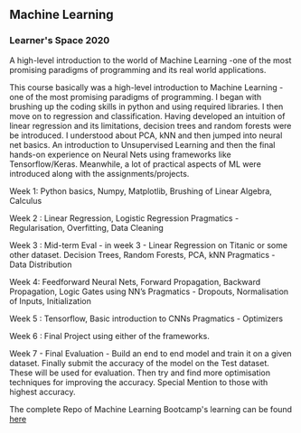 ## Machine Learning
### Learner's Space 2020

A high-level introduction to the world of Machine Learning -one of the most promising paradigms of programming and its real world applications.

This course basically was a high-level introduction to Machine Learning - one of the most promising paradigms of programming. I began with brushing up the
coding skills in python and using required libraries. I then move on to regression and classification. Having developed an intuition of linear regression and 
its limitations, decision trees and random forests were be introduced. I understood about PCA, kNN and then jumped into neural net basics. 
An introduction to Unsupervised Learning and then the final hands-on experience on Neural Nets using frameworks like Tensorflow/Keras.
Meanwhile, a lot of practical aspects of ML were introduced along with the assignments/projects.

Week 1:
Python basics, Numpy, Matplotlib, Brushing of Linear Algebra, Calculus

Week 2 :
Linear Regression, Logistic Regression
Pragmatics - Regularisation, Overfitting, Data Cleaning

Week 3 :
Mid-term Eval - in week 3 - Linear Regression on Titanic or some other dataset.
Decision Trees, Random Forests, PCA, kNN
Pragmatics - Data Distribution

Week 4:
Feedforward Neural Nets, Forward Propagation, Backward Propagation, Logic Gates using NN’s
Pragmatics - Dropouts, Normalisation of Inputs, Initialization

Week 5 :
Tensorflow, Basic introduction to CNNs
Pragmatics - Optimizers

Week 6 :
Final Project using either of the frameworks.

Week 7 -
Final Evaluation - Build an end to end model and train it on a given dataset. Finally submit the accuracy of the model on the Test dataset. 
These will be used for evaluation. Then try and find more optimisation techniques for improving the accuracy. Special Mention to those with highest accuracy.

The complete Repo of Machine Learning Bootcamp's learning can be found [here](https://github.com/wncc/learners-space/tree/master/Machine%20Learning)
